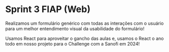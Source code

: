 # Sprint 3 FIAP (Web)

Realizamos um formulário genérico com todas as interações com o usuário para um melhor entendimento visual da usabilidade do formulário!

Usamos React para aproveitar o gancho das aulas e, usamos o React o ano todo em nosso projeto para o Challenge com a Sanofi em 2024!
